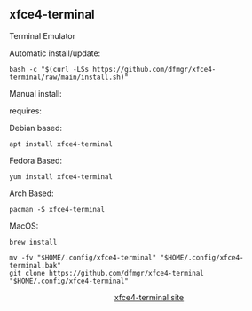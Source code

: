 ## xfce4-terminal  
  
Terminal Emulator  
  
Automatic install/update:

```shell
bash -c "$(curl -LSs https://github.com/dfmgr/xfce4-terminal/raw/main/install.sh)"
```

Manual install:
  
requires:

Debian based:

```shell
apt install xfce4-terminal
```  

Fedora Based:

```shell
yum install xfce4-terminal
```  

Arch Based:

```shell
pacman -S xfce4-terminal
```  

MacOS:  

```shell
brew install
```
  
```shell
mv -fv "$HOME/.config/xfce4-terminal" "$HOME/.config/xfce4-terminal.bak"
git clone https://github.com/dfmgr/xfce4-terminal "$HOME/.config/xfce4-terminal"
```
  
<p align=center>
  <a href="https://docs.xfce.org/apps/terminal/start" target="_blank" rel="noopener noreferrer">xfce4-terminal site</a>
</p>  
